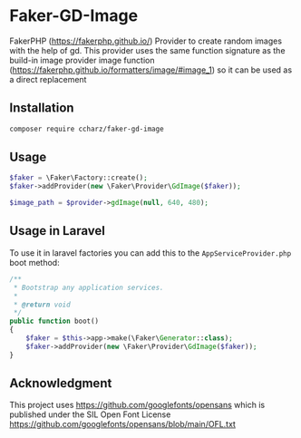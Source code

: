 # Faker-GD-Image

FakerPHP (https://fakerphp.github.io/) Provider to create random images with the help of gd. This provider uses the same function signature as the build-in image provider image function (https://fakerphp.github.io/formatters/image/#image_1) so it can be used as a direct replacement

## Installation

```sh
composer require ccharz/faker-gd-image
```

## Usage
```php
$faker = \Faker\Factory::create();
$faker->addProvider(new \Faker\Provider\GdImage($faker));

$image_path = $provider->gdImage(null, 640, 480);
```

## Usage in Laravel

To use it in laravel factories you can add this to the `AppServiceProvider.php` boot method:

```php
/**
 * Bootstrap any application services.
 *
 * @return void
 */
public function boot()
{
    $faker = $this->app->make(\Faker\Generator::class);
    $faker->addProvider(new \Faker\Provider\GdImage($faker));
}
```

## Acknowledgment

This project uses https://github.com/googlefonts/opensans which is published under the SIL Open Font License https://github.com/googlefonts/opensans/blob/main/OFL.txt 
